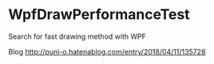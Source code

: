 # WpfDrawPerformanceTest
Search for fast drawing method with WPF

Blog http://puni-o.hatenablog.com/entry/2018/04/11/135728

